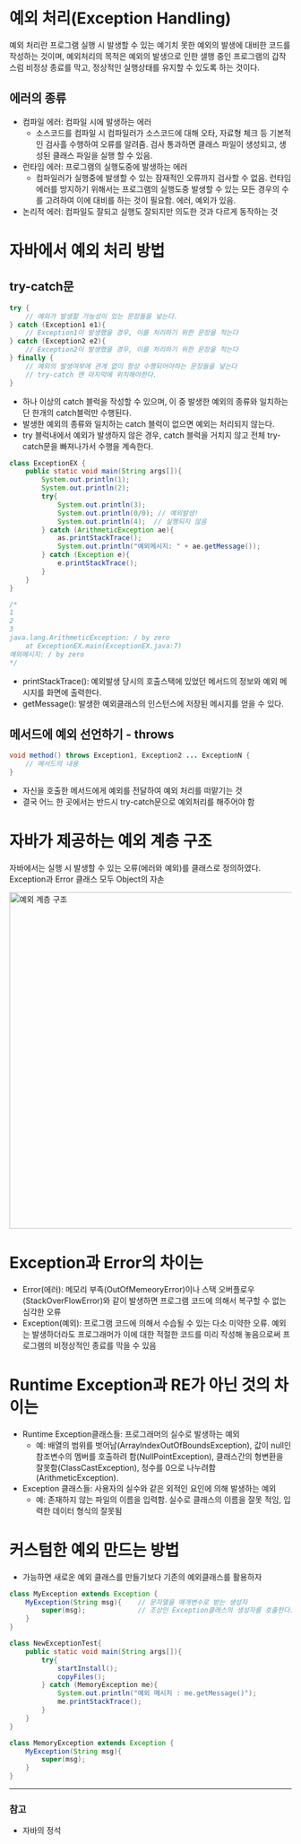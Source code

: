 # 예외 처리(Exception Handling)
예외 처리란 프로그램 실행 시 발생할 수 있는 예기치 못한 예외의 발생에 대비한 코드를 작성하는 것이며, 예외처리의 목적은 예외의 발생으로 인한 샐행 중인 프로그램의 갑작스럼 비정상 종료를 막고, 정상적인 실행상태를 유지할 수 있도록 하는 것이다.

## 에러의 종류
- 컴파일 에러: 컴파일 시에 발생하는 에러
  - 소스코드를 컴파일 시 컴파일러가 소스코드에 대해 오타, 자료형 체크 등 기본적인 검사흘 수행하여 오류를 알려줌. 검사 통과하면 클래스 파일이 생성되고, 생성된 클래스 파일을 실행 할 수 있음.
- 런타임 에러: 프로그램의 실행도중에 발생하는 에러
  - 컴파일러가 실행중에 발생할 수 있는 잠재적인 오류까지 검사할 수 없음. 런타임 에러를 방지하기 위해서는 프로그램의 실행도중 발생할 수 있는 모든 경우의 수를 고려하여 이에 대비를 하는 것이 필요함. 에러, 예외가 있음.
- 논리적 에러: 컴파일도 잘되고 실행도 잘되지만 의도한 것과 다르게 동작하는 것

# 자바에서 예외 처리 방법
## try-catch문

```java
try {
    // 예외가 발생할 가능성이 있는 문장들을 넣는다.
} catch (Exception1 e1){
    // Exception1이 발생했을 경우, 이를 처리하기 위한 문장을 적는다
} catch (Exception2 e2){
    // Exception2이 발생했을 경우, 이를 처리하기 위한 문장을 적는다
} finally {
    // 예외의 발생여부에 관계 없이 항상 수행되어야하는 문장들을 넣는다
    // try-catch 맨 마지막에 위치해야한다.
}
```

- 하나 이상의 catch 블럭을 작성할 수 있으며, 이 중 발생한 예외의 종류와 일치하는 단 한개의 catch블럭만 수행된다.
- 발생한 예외의 종류와 일치하는 catch 블럭이 없으면 예외는 처리되지 않는다. 
- try 블럭내에서 예외가 발생하지 않은 경우, catch 블럭을 거치지 않고 전체 try-catch문을 빠져나가서 수행을 계속한다.

```java
class ExceptionEX {
    public static void main(String args[]){
        System.out.println(1);
        System.out.println(2);
        try{
            System.out.println(3);
            System.out.println(0/0); // 예외발생!
            System.out.println(4);  // 실행되지 않음
        } catch (ArithmeticException ae){
            as.printStackTrace();  
            System.out.println("예외메시지: " + ae.getMessage());
        } catch (Exception e){
            e.printStackTrace();
        }
    }
}

/*
1
2
3
java.lang.ArithmeticException: / by zero
    at ExceptionEX.main(ExceptionEX.java:7)
예외메시지: / by zero
*/
```
- printStackTrace(): 예외발생 당시의 호출스택에 있었던 메서드의 정보와 예외 메시지를 화면에 출력한다.
- getMessage(): 발생한 예외클래스의 인스턴스에 저장된 메시지를 얻을 수 있다.

## 메서드에 예외 선언하기 - throws

```java
void method() throws Exception1, Exception2 ... ExceptionN {
    // 메서드의 내용
}
```
- 자신을 호출한 메서드에게 예외를 전달하여 예외 처리를 떠맡기는 것
- 결국 어느 한 곳에서는 반드시 try-catch문으로 예외처리를 해주어야 함

# 자바가 제공하는 예외 계층 구조
자바에서는 실행 시 발생할 수 있는 오류(에러와 예외)를 클래스로 정의하였다. Exception과 Error 클래스 모두 Object의 자손

<img src="https://rollbar.com/wp-content/uploads/2021/07/java-exceptions-hierarchy-example.png" alt="예외 계층 구조" width="600px">

# Exception과 Error의 차이는
- Error(에러): 메모리 부족(OutOfMemeoryError)이나 스택 오버플로우(StackOverFlowError)와 같이 발생하면 프로그램 코드에 의해서 복구할 수 없는 심각한 오류
- Exception(예외): 프로그램 코드에 의해서 수습될 수 있는 다소 미약한 오류. 예외는 발생하더라도 프로그래머가 이에 대한 적절한 코드를 미리 작성해 놓음으로써 프로그램의 비정상적인 종료를 막을 수 있음 

# Runtime Exception과 RE가 아닌 것의 차이는
- Runtime Exception클래스들: 프로그래머의 실수로 발생하는 예외
  - 예: 배열의 범위를 벗어남(ArrayIndexOutOfBoundsException), 값이 null인 참조변수의 멤버를 호출하려 함(NullPointException), 클래스간의 형변환을 잘못함(ClassCastException), 정수를 0으로 나누려함(ArithmeticException).
- Exception 클래스들: 사용자의 실수와 같은 외적인 요인에 의해 발생하는 예외
  - 예: 존재하지 않는 파일의 이름을 입력함. 실수로 클래스의 이름을 잘못 적임, 입력한 데이터 형식의 잘못됨

# 커스텀한 예외 만드는 방법
- 가능하면 새로운 예외 클래스를 만들기보다 기존의 예외클래스를 활용하자

```java
class MyException extends Exception {
    MyException(String msg){    // 문자열을 매개변수로 받는 생성자
        super(msg);             // 조상인 Exception클래스의 생성자를 호출한다.
    }
}
```

```java
class NewExceptionTest{
    public static void main(String args[]){
        try{
            startInstall();
            copyFiles();
        } catch (MemoryException me){
            System.out.println("예외 메시지 : me.getMessage()");
            me.printStackTrace();
        }
    }
}

class MemoryException extends Exception {
    MyException(String msg){
        super(msg);
    }
}
```

---
### 참고
- 자바의 정석